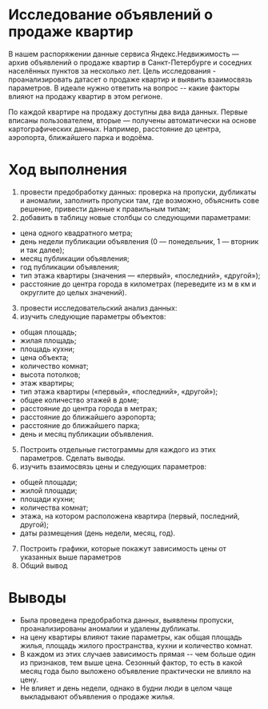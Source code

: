 # Исследование объявлений о продаже квартир 

В нашем распоряжении данные сервиса Яндекс.Недвижимость — архив объявлений о продаже квартир в Санкт-Петербурге и соседних населённых пунктов за несколько лет. Цель исследования - проанализировать датасет о продаже квартир и выявить взаимосвязь параметров. В идеале нужно ответить на вопрос -- какие факторы влияют на продажу квартир в этом регионе.

По каждой квартире на продажу доступны два вида данных. Первые вписаны пользователем, вторые — получены автоматически на основе картографических данных. Например, расстояние до центра, аэропорта, ближайшего парка и водоёма. 

# Ход выполнения

1) провести предобработку данных: проверка на пропуски, дубликаты и аномалии, заполнить пропуски там, где возможно, объяснить сове решение, привести данные к правильным типам;
2) добавить в таблицу новые столбцы со следующими параметрами:
- цена одного квадратного метра;
- день недели публикации объявления (0 — понедельник, 1 — вторник и так далее);
- месяц публикации объявления;
- год публикации объявления;
- тип этажа квартиры (значения — «первый», «последний», «другой»);
- расстояние до центра города в километрах (переведите из м в км и округлите до целых значений).
3) провести исследовательский анализ данных:
4) изучить следующие параметры объектов:
- общая площадь;
- жилая площадь;
- площадь кухни;
- цена объекта;
- количество комнат;
- высота потолков;
- этаж квартиры;
- тип этажа квартиры («первый», «последний», «другой»);
- общее количество этажей в доме;
- расстояние до центра города в метрах;
- расстояние до ближайшего аэропорта;
- расстояние до ближайшего парка;
- день и месяц публикации объявления.
5) Построить отдельные гистограммы для каждого из этих параметров. Сделать выводы.
6) изучить взаимосвязь цены и следующих параметров:
- общей площади;
- жилой площади;
- площади кухни;
- количества комнат;
- этажа, на котором расположена квартира (первый, последний, другой);
- даты размещения (день недели, месяц, год).
7) Построить графики, которые покажут зависимость цены от указанных выше параметров
8) Общий вывод

# Выводы
- Была проведена предобработка данных, выявлены пропуски, проанализированы аномалии и удалены дубликаты. 
- на цену квартиры влияют такие параметры, как общая площадь жилья, площадь жилого пространства, кухни и количество комнат. 
- В каждом из этих случаев зависимость прямая -- чем больше один из признаков, тем выше цена. Сезонный фактор, то есть в какой месяц года было выложено объявление практически не влияло на цену. 
- Не влияет и день недели, однако в будни люди в целом чаще выкладывают объявления о продаже жилья.


